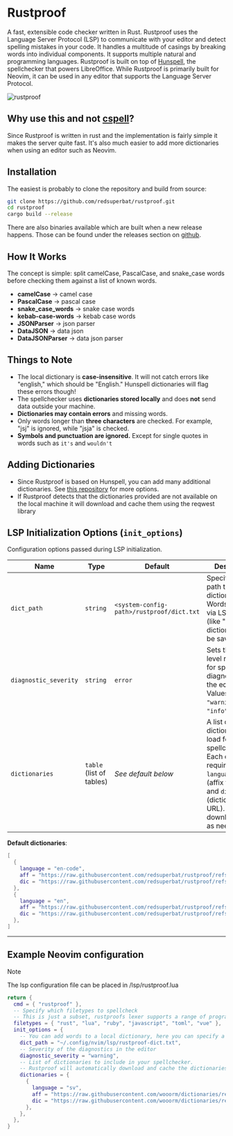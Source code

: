 # Rustproof

A fast, extensible code checker written in Rust. Rustproof uses the Language Server Protocol (LSP) to communicate with your editor and detect spelling mistakes in your code. It handles a multitude of casings by breaking words into individual components. It supports multiple natural and programming languages. Rustproof is built on top of [Hunspell](https://hunspell.github.io/), the spellchecker that powers LibreOffice. While Rustproof is primarily built for Neovim, it can be used in any editor that supports the Language Server Protocol.

![rustproof](https://github.com/user-attachments/assets/ad313dcb-fac7-4df7-afbb-47f95ecf2e2f)

## Why use this and not [cspell](https://cspell.org/)?

Since Rustproof is written in rust and the implementation is fairly simple it makes the server quite fast. It's also much easier to add more dictionaries when using an editor such as Neovim.

## Installation

The easiest is probably to clone the repository and build from source:

```sh
git clone https://github.com/redsuperbat/rustproof.git
cd rustproof
cargo build --release
```

There are also binaries available which are built when a new release happens. Those can be found under the releases section on [github](https://github.com/redsuperbat/rustproof/releases).

## How It Works

The concept is simple: split camelCase, PascalCase, and snake_case words before checking them against a list of known words.

- **camelCase** → camel case
- **PascalCase** → pascal case
- **snake_case_words** → snake case words
- **kebab-case-words** → kebab case words
- **JSONParser** → json parser
- **DataJSON** → data json
- **DataJSONParser** → data json parser

## Things to Note

- The local dictionary is **case-insensitive**. It will not catch errors like "english," which should be "English." Hunspell dictionaries will flag these errors though!
- The spellchecker uses **dictionaries stored locally** and does **not** send data outside your machine.
- **Dictionaries may contain errors** and missing words.
- Only words longer than **three characters** are checked. For example, "jsj" is ignored, while "jsja" is checked.
- **Symbols and punctuation are ignored.** Except for single quotes in words such as `it's` and `wouldn't`

## Adding Dictionaries

- Since Rustproof is based on Hunspell, you can add many additional dictionaries. See [this repository](https://github.com/wooorm/dictionaries/tree/main/dictionaries) for more options.
- If Rustproof detects that the dictionaries provided are not available on the local machine it will download and cache them using the reqwest library

## LSP Initialization Options (`init_options`)

Configuration options passed during LSP initialization.

| Name                  | Type                     | Default                                   | Description                                                                                                                                                                          |
| --------------------- | ------------------------ | ----------------------------------------- | ------------------------------------------------------------------------------------------------------------------------------------------------------------------------------------ |
| `dict_path`           | `string`                 | `<system-config-path>/rustproof/dict.txt` | Specifies the path to a local dictionary file. Words added via LSP actions (like "add to dictionary") will be saved here.                                                            |
| `diagnostic_severity` | `string`                 | `error`                                   | Sets the severity level reported for spelling diagnostics in the editor. Values: `"error"`, `"warning"`, `"info"`, `"hint"`.                                                         |
| `dictionaries`        | `table` (list of tables) | _See default below_                       | A list of dictionaries to load for spellchecking. Each dictionary requires a `language`, `aff` (affix file URL), and `dic` (dictionary file URL). LSP will download/cache as needed. |

**Default dictionaries**:

```lua
[
  {
    language = "en-code",
    aff = "https://raw.githubusercontent.com/redsuperbat/rustproof/refs/heads/main/dictionaries/en-code/index.aff",
    dic = "https://raw.githubusercontent.com/redsuperbat/rustproof/refs/heads/main/dictionaries/en-code/index.dic",
  },
  {
    language = "en",
    aff = "https://raw.githubusercontent.com/redsuperbat/rustproof/refs/heads/main/dictionaries/en/index.aff",
    dic = "https://raw.githubusercontent.com/redsuperbat/rustproof/refs/heads/main/dictionaries/en/index.dic",
  },
]
```

---

## Example Neovim configuration

> [!NOTE]
> The lsp configuration file can be placed in /lsp/rustproof.lua

```lua
return {
  cmd = { "rustproof" },
  -- Specify which filetypes to spellcheck
  -- This is just a subset, rustproofs lexer supports a range of programming languages
  filetypes = { "rust", "lua", "ruby", "javascript", "toml", "vue" },
  init_options = {
    -- You can add words to a local dictionary, here you can specify a path for that dictionary
    dict_path = "~/.config/nvim/lsp/rustproof-dict.txt",
    -- Severity of the diagnostics in the editor
    diagnostic_severity = "warning",
    -- List of dictionaries to include in your spellchecker.
    -- Rustproof will automatically download and cache the dictionaries when you first start the lsp
    dictionaries = {
      {
        language = "sv",
        aff = "https://raw.githubusercontent.com/wooorm/dictionaries/refs/heads/main/dictionaries/sv/index.aff",
        dic = "https://raw.githubusercontent.com/wooorm/dictionaries/refs/heads/main/dictionaries/sv/index.dic",
      },
    },
  },
}
```
